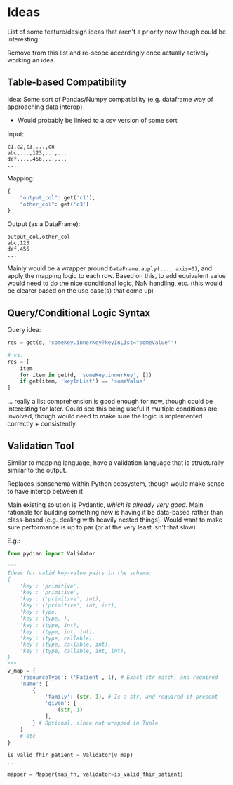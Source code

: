 
# Ideas

List of some feature/design ideas that aren't a priority now though could be interesting.

Remove from this list and re-scope accordingly once actually actively working an idea.

## Table-based Compatibility
Idea: Some sort of Pandas/Numpy compatibility (e.g. dataframe way of approaching data interop)
- Would probably be linked to a csv version of some sort

Input: 
```csv
c1,c2,c3,...,cn
abc,...,123,...,...
def,...,456,...,...
...
```

Mapping:
```python
{
    "output_col": get('c1'),
    "other_col": get('c3')
}
```

Output (as a DataFrame):
```csv
output_col,other_col
abc,123
def,456
...
```

Mainly would be a wrapper around `DataFrame.apply(..., axis=0)`, and apply the mapping logic to each row.
Based on this, to add equivalent value would need to do the nice conditional logic, NaN handling, etc.
(this would be clearer based on the use case(s) that come up)

## Query/Conditional Logic Syntax
Query idea:
```python
res = get(d, 'someKey.innerKey?keyInList="someValue"')

# vs.
res = [
    item
    for item in get(d, 'someKey.innerKey', [])
    if get(item, 'keyInList') == 'someValue'
]
```
... really a list comprehension is good enough for now, though could be interesting for later.
Could see this being useful if multiple conditions are involved, though would need to
make sure the logic is implemented correctly + consistently.

## Validation Tool
Similar to mapping language, have a validation language that is structurally similar to the output. 

Replaces jsonschema within Python ecosystem, though would make sense to have interop between it

Main existing solution is Pydantic, _which is already very good_. Main rationale for building something new
is having it be data-based rather than class-based (e.g. dealing with heavily nested things).
Would want to make sure performance is up to par (or at the very least isn't that slow)

E.g.:
```python
from pydian import Validator

"""
Ideas for valid key-value pairs in the schema:
{
    'key': 'primitive',
    'key': 'primitive',
    'key': ('primitive', int),
    'key': ('primitive', int, int),
    'key': type,
    'key': (type, ),
    'key': (type, int),
    'key': (type, int, int),
    'key': (type, callable),
    'key': (type, callable, int),
    'key': (type, callable, int, int),
}
"""
v_map = {
    'resourceType': ('Patient', 1), # Exact str match, and required
    'name': [
        {
            'family': (str, 1), # Is a str, and required if present
            'given': [
                (str, 1)
            ],
        } # Optional, since not wrapped in Tuple
    ]
    # etc
}

is_valid_fhir_patient = Validator(v_map)
...

mapper = Mapper(map_fn, validator=is_valid_fhir_patient)
```
